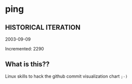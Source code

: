 # ping

## HISTORICAL ITERATION
2003-09-09

Incremented: 2290

## What is this?? 
Linux skills to hack the github commit visualization chart `;-)`
